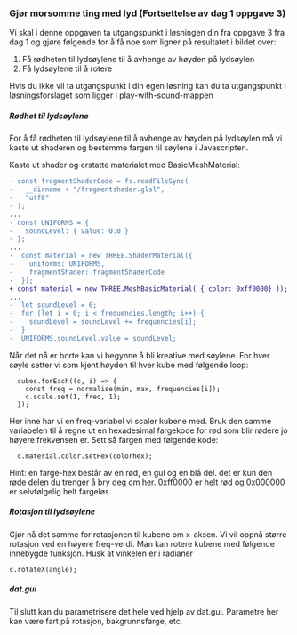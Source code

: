 ### Gjør morsomme ting med lyd (Fortsettelse av dag 1 oppgave 3)

Vi skal i denne oppgaven ta utgangspunkt i løsningen din fra oppgave 3 fra dag 1 og gjøre følgende for å få noe som ligner på resultatet i bildet over:
1. Få rødheten til lydsøylene til å avhenge av høyden på lydsøylen
2. Få lydsøylene til å rotere

Hvis du ikke vil ta utgangspunkt i din egen løsning kan du ta utgangspunkt i løsningsforslaget som ligger i play-with-sound-mappen

##### Rødhet til lydsøylene

For å få rødheten til lydsøylene til å avhenge av høyden på lydsøylen må vi kaste ut shaderen og bestemme fargen til søylene i Javascripten. 

Kaste ut shader og erstatte materialet med BasicMeshMaterial:
```diff
- const fragmentShaderCode = fs.readFileSync(
-   __dirname + "/fragmentshader.glsl",
-   "utf8"
- );
...
- const UNIFORMS = {
-   soundLevel: { value: 0.0 }
- };
...
-  const material = new THREE.ShaderMaterial({
-    uniforms: UNIFORMS,
-    fragmentShader: fragmentShaderCode
-  });
+ const material = new THREE.MeshBasicMaterial( { color: 0xff0000} )); //rød
...
-  let soundLevel = 0;
-  for (let i = 0; i < frequencies.length; i++) {
-    soundLevel = soundLevel += frequencies[i];
-  }
-  UNIFORMS.soundLevel.value = soundLevel;
```
Når det nå er borte kan vi begynne å bli kreative med søylene. For hver søyle setter vi som kjent høyden til hver kube med følgende loop:
```
  cubes.forEach((c, i) => {
    const freq = normalise(min, max, frequencies[i]);
    c.scale.set(1, freq, 1);
  });
```

Her inne har vi en freq-variabel vi scaler kubene med. Bruk den samme variabelen til å regne ut en hexadesimal fargekode for rød som blir rødere jo høyere frekvensen er. Sett så fargen med følgende kode:
```
  c.material.color.setHex(colorhex);
```

Hint: en farge-hex består av en rød, en gul og en blå del. det er kun den røde delen du trenger å bry deg om her. 0xff0000 er helt rød og 0x000000 er selvfølgelig helt fargeløs.

##### Rotasjon til lydsøylene
Gjør nå det samme for rotasjonen til kubene om x-aksen. Vi vil oppnå større rotasjon ved en høyere freq-verdi. Man kan rotere kubene med følgende innebygde funksjon. Husk at vinkelen er i radianer

```
c.rotateX(angle);
```
##### dat.gui
Til slutt kan du parametrisere det hele ved hjelp av dat.gui. Parametre her kan være fart på rotasjon, bakgrunnsfarge, etc.
